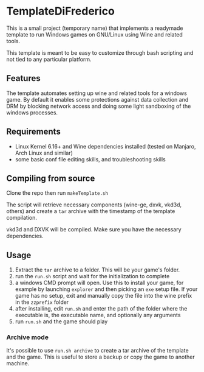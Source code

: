 # TemplateDiFrederico

This is a small project (temporary name) that implements a readymade template to run
Windows games on GNU/Linux using Wine and related tools.

This template is meant to be easy to customize through bash scripting and not tied
to any particular platform.

## Features

The template automates setting up wine and related tools for a windows game. By default it enables some
protections against data collection and DRM by blocking network access and doing some
light sandboxing of the windows processes.

## Requirements

- Linux Kernel 6.16+ and Wine dependencies installed (tested on Manjaro, Arch Linux and similar)
- some basic conf file editing skills, and troubleshooting skills

## Compiling from source

Clone the repo then run `makeTemplate.sh`

The script will retrieve necessary components (wine-ge, dxvk, vkd3d, others) and
create a `tar` archive with the timestamp of the template compilation.

vkd3d and DXVK will be compiled. Make sure you have the necessary dependencies.

## Usage

1. Extract the `tar` archive to a folder. This will be your game's folder.
2. run the `run.sh` script and wait for the initialization to complete
3. a windows CMD prompt will open. Use this to install your game, for example by launching `explorer` and then picking an `exe` setup file. If your game has no setup, exit and manually copy the file into the wine prefix in the `zzprefix` folder
4. after installing, edit `run.sh` and enter the path of the folder where the executable is, the executable name, and optionally any arguments
5. run `run.sh` and the game should play

### Archive mode

It's possible to use `run.sh archive` to create a tar archive of the template and the game.
This is useful to store a backup or copy the game to another machine.



